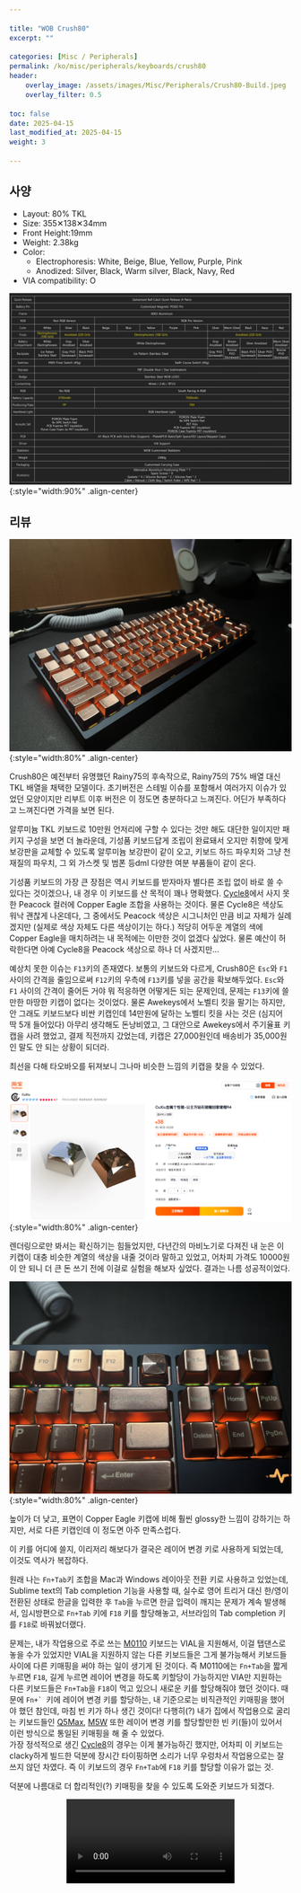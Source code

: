 ```yaml
---

title: "WOB Crush80"
excerpt: ""

categories: [Misc / Peripherals]
permalink: /ko/misc/peripherals/keyboards/crush80
header:
    overlay_image: /assets/images/Misc/Peripherals/Crush80-Build.jpeg
    overlay_filter: 0.5

toc: false
date: 2025-04-15
last_modified_at: 2025-04-15
weight: 3

---
```


## 사양
- Layout: 80% TKL
- Size: 355✕138✕34mm
- Front Height:19mm
- Weight: 2.38kg
- Color: 
    - Electrophoresis: White, Beige, Blue, Yellow, Purple, Pink
    - Anodized: Silver, Black, Warm silver, Black, Navy, Red
- VIA compatibility: O

![Crush80-options](/assets/images/Misc/Peripherals/Crush80-Options.png){:style="width:90%" .align-center}

## 리뷰

![Crush80-build](/assets/images/Misc/Peripherals/Crush80-Build.jpeg){:style="width:80%" .align-center}

Crush80은 예전부터 유명했던 Rainy75의 후속작으로, Rainy75의 75% 배열 대신 TKL 배열을 채택한 모델이다. 초기버전은 스테빌 이슈를 포함해서 여러가지 이슈가 있었던 모양이지만 리부트 이후 버전은 이 정도면 충분하다고 느껴진다. 어딘가 부족하다고 느껴진다면 가격을 보면 된다. 

알루미늄 TKL 키보드로 10만원 언저리에 구할 수 있다는 것만 해도 대단한 일이지만 패키지 구성을 보면 더 놀라운데, 기성품 키보드답게 조립이 완료돼서 오지만 취향에 맞게 보강판을 교체할 수 있도록 알루미늄 보강판이 같이 오고, 키보드 하드 파우치와 그냥 천 재질의 파우치, 그 외 가스켓 및 범폰 등dml 다양한 여분 부품들이 같이 온다. 

기성품 키보드의 가장 큰 장점은 역시 키보드를 받자마자 별다른 조립 없이 바로 쓸 수 있다는 것이겠으나, 내 경우 이 키보드를 산 목적이 꽤나 명확했다. [Cycle8](/ko/misc/peripherals/keyboards/cycle8)에서 사지 못한 Peacock 컬러에 Copper Eagle 조합을 사용하는 것이다. 물론 Cycle8은 색상도 워낙 괜찮게 나온데다, 그 중에서도 Peacock 색상은 시그니처인 만큼 비교 자체가 실례겠지만 (실제로 색상 자체도 다른 색상이기는 하다.) 적당히 어두운 계열의 색에 Copper Eagle을 매치하려는 내 목적에는 이만한 것이 없겠다 싶었다. 물론 예산이 허락한다면 아예 Cycle8을 Peacock 색상으로 하나 더 사겠지만...

예상치 못한 이슈는 `F13`키의 존재였다. 보통의 키보드와 다르게, Crush80은 `Esc`와 `F1` 사이의 간격을 줄임으로써 `F12`키의 우측에 `F13`키를 넣을 공간을 확보해두었다. `Esc`와 `F1` 사이의 간격이 줄어든 거야 뭐 적응하면 어떻게든 되는 문제인데, 문제는 `F13`키에 쓸만한 마땅한 키캡이 없다는 것이었다. 물론 Awekeys에서 노벨티 킷을 팔기는 하지만, 안 그래도 키보드보다 비싼 키캡인데 14만원에 달하는 노벨티 킷을 사는 것은 (심지어 딱 5개 들어있다) 아무리 생각해도 돈낭비였고, 그 대안으로 Awekeys에서 주기율표 키캡을 사려 했었고, 결제 직전까지 갔었는데, 키캡은 27,000원인데 배송비가 35,000원인 말도 안 되는 상황이 되더라. 

최선을 다해 타오바오를 뒤져보니 그나마 비슷한 느낌의 키캡을 찾을 수 있었다.

![Crush80-Keycap](/assets/images/Misc/Peripherals/Crush80-Keycap.png){:style="width:80%" .align-center}

렌더링으로만 봐서는 확신하기는 힘들었지만, 다년간의 마비노기로 다져진 내 눈은 이 키캡이 대충 비슷한 계열의 색상을 내줄 것이라 말하고 있었고, 어차피 가격도 10000원이 안 되니 더 큰 돈 쓰기 전에 이걸로 실험을 해보자 싶었다. 결과는 나름 성공적이었다. 

![Crush80-F13](/assets/images/Misc/Peripherals/Crush80-F13.jpeg){:style="width:80%" .align-center}

높이가 더 낮고, 표면이 Copper Eagle 키캡에 비해 훨씬 glossy한 느낌이 강하기는 하지만, 서로 다른 키캡인데 이 정도면 아주 만족스럽다. 

이 키를 어디에 쓸지, 이리저리 해보다가 결국은 레이어 변경 키로 사용하게 되었는데, 이것도 역사가 복잡하다. 

원래 나는 `Fn+Tab`키 조합을 Mac과 Windows 레이아웃 전환 키로 사용하고 있었는데, Sublime text의 Tab completion 기능을 사용할 때, 실수로 영어 트리거 대신 한/영이 전환된 상태로 한글을 입력한 후 `Tab`을 누르면 한글 입력이 깨지는 문제가 계속 발생해서, 임시방편으로 `Fn+Tab` 키에 `F18` 키를 할당해놓고, 서브라임의 Tab completion 키를 `F18`로 바꿔놨더랬다. 

문제는, 내가 작업용으로 주로 쓰는 [M0110](/ko/misc/peripherals/keyboards/m0110) 키보드는 VIAL을 지원해서, 이걸 탭댄스로 놓을 수가 있었지만 VIAL을 지원하지 않는 다른 키보드들은 그게 불가능해서 키보드들 사이에 다른 키매핑을 써야 하는 일이 생기게 된 것이다. 즉 M0110에는 `Fn+Tab`을 짧게 누르면 `F18`, 길게 누르면 레이어 변경을 하도록 키할당이 가능하지만 VIA만 지원하는 다른 키보드들은 `Fn+Tab`을 `F18`이 먹고 있으니 새로운 키를 할당해줘야 했던 것이다. 때문에 ``Fn+` ``키에 레이어 변경 키를 할당하는, 내 기준으로는 비직관적인 키매핑을 했어야 했던 참인데, 마침 빈 키가 하나 생긴 것이다! 다행히(?) 내가 집에서 작업용으로 굴리는 키보드들인 [Q5Max](), [M5W]() 또한 레이어 변경 키를 할당할만한 빈 키(들)이 있어서 이런 방식으로 통일된 키매핑을 해 줄 수 있었다.  
가장 정석적으로 생긴 [Cycle8](/ko/misc/peripherals/keyboards/cycle8)의 경우는 이게 불가능하긴 했지만, 어차피 이 키보드는 clacky하게 빌드한 덕분에 장시간 타이핑하면 소리가 너무 우렁차서 작업용으로는 잘 쓰지 않던 차였다. 즉 이 키보드의 경우 `Fn+Tab`에 `F18` 키를 할당할 이유가 없는 것. 

덕분에 나름대로 더 합리적인(?) 키매핑을 찾을 수 있도록 도와준 키보드가 되겠다. 

<video src="/assets/videos/Misc/Crush80.mov" controls="controls" style="max-width:80%; margin-left:auto; margin-right:auto; display:block"/>

